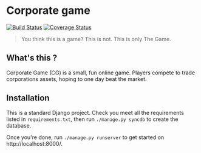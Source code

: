 Corporate game
===============

[![Build Status](https://travis-ci.org/Neamar/corporate.png?branch=master)](https://travis-ci.org/Neamar/corporate)
[![Coverage Status](https://coveralls.io/repos/Neamar/corporate/badge.png?branch=master)](https://coveralls.io/r/Neamar/corporate?branch=master)

> You think this is a game? This is not. This is only The Game.

## What's this ?
Corporate Game (CG) is a small, fun online game. Players compete to trade corporations assets, hoping to one day beat the market.

## Installation
This is a standard Django project. Check you meet all the requirements listed in `requirements.txt`, then run `./manage.py syncdb` to create the database.

Once you're done, run `./manage.py runserver` to get started on http://localhost:8000/.
